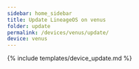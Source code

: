 ```yaml
---
sidebar: home_sidebar
title: Update LineageOS on venus
folder: update
permalink: /devices/venus/update/
device: venus
---
```

{% include templates/device_update.md %}
